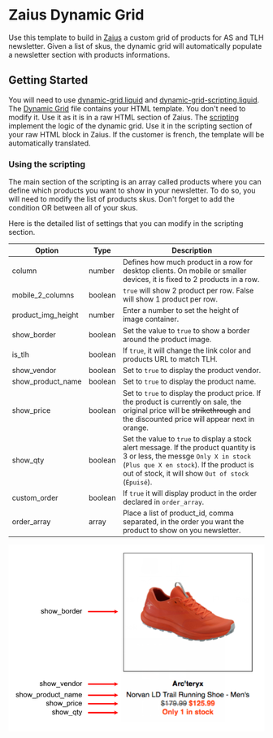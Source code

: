 # Zaius Dynamic Grid

Use this template to build in [Zaius](https://app.zaius.com/) a custom grid of products for AS and TLH newsletter. Given a list of skus, the dynamic grid will automatically populate a newsletter section with products informations. 

## Getting Started

You will need to use [dynamic-grid.liquid](dynamic-grid.liquid) and [dynamic-grid-scripting.liquid](dynamic-grid-scripting.liquid). The [Dynamic Grid](dynamic-grid.liquid) file contains your HTML template. You don't need to modify it. Use it as it is in a raw HTML section of Zaius. The [scripting](dynamic-grid-scripting.liquid) implement the logic of the dynamic grid. Use it in the scripting section of your raw HTML block in Zaius. If the customer is french, the template will be automatically translated.

### Using the scripting

The main section of the scripting is an array called products where you can define which products you want to show in your newsletter. To do so, you will need to modify the list of products skus. Don't forget to add the condition OR between all of your skus. 

Here is the detailed list of settings that you can modify in the scripting section.
 
Option | Type | Description
------ | ---- | -----------
column | number | Defines how much product in a row for desktop clients. On mobile or smaller devices, it is fixed to 2 products in a row.
mobile_2_columns | boolean | `true` will show 2 product per row. False will show 1 product per row.
product_img_height | number | Enter a number to set the height of image container.
show_border | boolean | Set the value to `true` to show a border around the product image.
is_tlh | boolean | If `true`, it will change the link color and products URL to match TLH.
show_vendor | boolean | Set to `true` to display the product vendor.
show_product_name | boolean | Set to `true` to display the product name.
show_price | boolean | Set to `true` to display the product price. If the product is currently on sale, the original price will be ~~strikethrough~~  and the discounted price will appear next in orange.
show_qty | boolean | Set the value to `true` to display a stock alert message. If the product quantity is 3 or less, the messge `Only X in stock` (`Plus que X en stock`). If the product is out of stock, it will show `Out of stock` (`Épuisé`).   
custom_order | boolean |  If `true` it will display product in the order declared in `order_array`.   
order_array | array | Place a list of product_id, comma separated, in the order you want the product to show on you newsletter.   

![Dynamic grid example](dynamic-grid-example.png)
